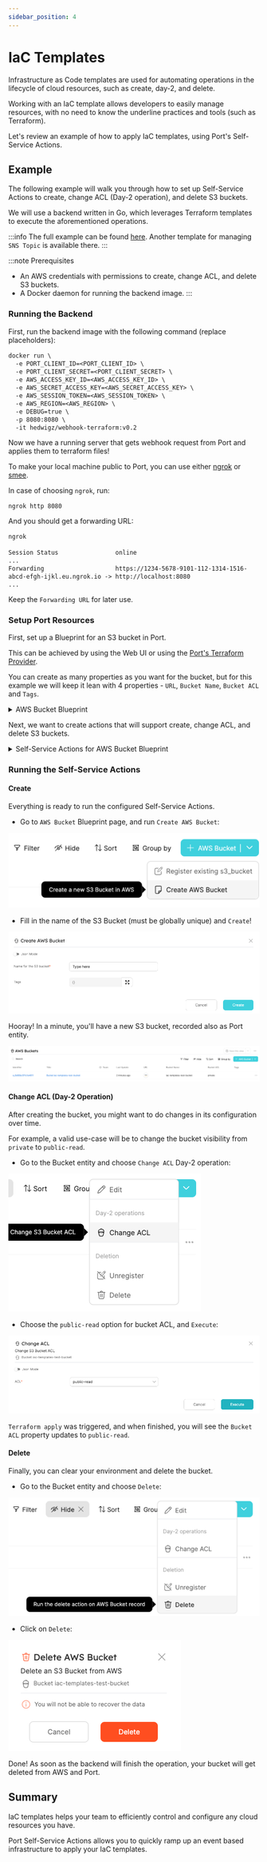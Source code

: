 ```yaml
---
sidebar_position: 4
---
```


# IaC Templates

Infrastructure as Code templates are used for automating operations in the lifecycle of cloud resources, such as create, day-2, and delete.

Working with an IaC template allows developers to easily manage resources, with no need to know the underline practices and tools (such as Terraform).

Let's review an example of how to apply IaC templates, using Port's Self-Service Actions.

## Example

The following example will walk you through how to set up Self-Service Actions to create, change ACL (Day-2 operation), and delete S3 buckets.

We will use a backend written in Go, which leverages Terraform templates to execute the aforementioned operations.

:::info
The full example can be found [here](https://github.com/port-labs/terraform-connector).
Another template for managing `SNS Topic` is available there.
:::

:::note Prerequisites

- An AWS credentials with permissions to create, change ACL, and delete S3 buckets.
- A Docker daemon for running the backend image.
  :::

### Running the Backend

First, run the backend image with the following command (replace placeholders):

```shell
docker run \
  -e PORT_CLIENT_ID=<PORT_CLIENT_ID> \
  -e PORT_CLIENT_SECRET=<PORT_CLIENT_SECRET> \
  -e AWS_ACCESS_KEY_ID=<AWS_ACCESS_KEY_ID> \
  -e AWS_SECRET_ACCESS_KEY=<AWS_SECRET_ACCESS_KEY> \
  -e AWS_SESSION_TOKEN=<AWS_SESSION_TOKEN> \
  -e AWS_REGION=<AWS_REGION> \
  -e DEBUG=true \
  -p 8080:8080 \
  -it hedwigz/webhook-terraform:v0.2
```

Now we have a running server that gets webhook request from Port and applies them to terraform files!

To make your local machine public to Port, you can use either [ngrok](https://ngrok.com/download) or [smee](https://smee.io/).

In case of choosing `ngrok`, run:

```shell
ngrok http 8080
```

And you should get a forwarding URL:

```shell
ngrok

Session Status                online
...
Forwarding                    https://1234-5678-9101-112-1314-1516-abcd-efgh-ijkl.eu.ngrok.io -> http://localhost:8080
...
```

Keep the `Forwarding URL` for later use.

### Setup Port Resources

First, set up a Blueprint for an S3 bucket in Port.

This can be achieved by using the Web UI or using the [Port's Terraform Provider](../../integrations/terraform.md).

You can create as many properties as you want for the bucket, but for this example we will keep it lean with 4 properties - `URL`, `Bucket Name`, `Bucket ACL` and `Tags`.

<details>
<summary> AWS Bucket Blueprint </summary>

```json showLineNumbers
{
  "identifier": "s3_bucket",
  "title": "AWS Bucket",
  "icon": "Bucket",
  "schema": {
    "properties": {
      "url": {
        "type": "string",
        "title": "URL",
        "format": "url"
      },
      "bucket_name": {
        "type": "string",
        "title": "Bucket Name"
      },
      "bucket_acl": {
        "type": "string",
        "title": "Bucket ACL",
        "default": "private"
      },
      "tags": {
        "type": "object",
        "title": "Tags"
      }
    },
    "required": ["url", "bucket_name"]
  },
  "mirrorProperties": {},
  "formulaProperties": {},
  "relations": {}
}
```

</details>

Next, we want to create actions that will support create, change ACL, and delete S3 buckets.

<details>
<summary> Self-Service Actions for AWS Bucket Blueprint </summary>

:::note
Replace `<your ngrok forwarding URL>` with the URL you got earlier.
:::

```json showLineNumbers
[
  {
    "identifier": "create_bucket",
    "title": "Create",
    "icon": "Bucket",
    "userInputs": {
      "properties": {
        "bucket_name": {
          "type": "string",
          "title": "Name for the S3 bucket"
        },
        "tags": {
          "type": "object",
          "title": "Tags",
          "default": {}
        }
      },
      "required": ["bucket_name"]
    },
    "invocationMethod": {
      "type": "WEBHOOK",
      "url": "<your ngrok forwarding URL>"
    },
    "trigger": "CREATE",
    "description": "Create a new S3 Bucket in AWS"
  },
  {
    "identifier": "change_acl",
    "title": "Change ACL",
    "icon": "Bucket",
    "userInputs": {
      "properties": {
        "bucket_acl": {
          "type": "string",
          "enum": ["private", "public-read"],
          "title": "ACL"
        }
      },
      "required": ["bucket_acl"]
    },
    "invocationMethod": {
      "type": "WEBHOOK",
      "url": "<your ngrok forwarding URL>"
    },
    "trigger": "DAY-2",
    "description": "Change S3 Bucket ACL"
  },
  {
    "identifier": "delete_bucket",
    "title": "Delete",
    "icon": "Bucket",
    "userInputs": {
      "properties": {},
      "required": []
    },
    "invocationMethod": {
      "type": "WEBHOOK",
      "url": "<your ngrok forwarding URL>"
    },
    "trigger": "DELETE",
    "description": "Delete an S3 Bucket from AWS"
  }
]
```

</details>

### Running the Self-Service Actions

#### Create

Everything is ready to run the configured Self-Service Actions.

- Go to `AWS Bucket` Blueprint page, and run `Create AWS Bucket`:

![create-bucket-button.png](../../../static/img/tutorial/complete-use-cases/iac-templates/create-bucket-button.png)

- Fill in the name of the S3 Bucket (must be globally unique) and `Create`!

![create-bucket-form.png](../../../static/img/tutorial/complete-use-cases/iac-templates/create-bucket-form.png)

Hooray! In a minute, you'll have a new S3 bucket, recorded also as Port entity.

![created-bucket.png](../../../static/img/tutorial/complete-use-cases/iac-templates/created-bucket.png)

#### Change ACL (Day-2 Operation)

After creating the bucket, you might want to do changes in its configuration over time.

For example, a valid use-case will be to change the bucket visibility from `private` to `public-read`.

- Go to the Bucket entity and choose `Change ACL` Day-2 operation:

![change-acl-button.png](../../../static/img/tutorial/complete-use-cases/iac-templates/change-acl-button.png)

- Choose the `public-read` option for bucket ACL, and `Execute`:

![change-acl-form.png](../../../static/img/tutorial/complete-use-cases/iac-templates/change-acl-form.png)

`Terraform apply` was triggered, and when finished, you will see the `Bucket ACL` property updates to `public-read`.

#### Delete

Finally, you can clear your environment and delete the bucket.

- Go to the Bucket entity and choose `Delete`:

![delete-bucket-button.png](../../../static/img/tutorial/complete-use-cases/iac-templates/delete-bucket-button.png)

- Click on `Delete`:

![delete-bucket-modal.png](../../../static/img/tutorial/complete-use-cases/iac-templates/delete-bucket-modal.png)

Done! As soon as the backend will finish the operation, your bucket will get deleted from AWS and Port.

## Summary

IaC templates helps your team to efficiently control and configure any cloud resources you have.

Port Self-Service Actions allows you to quickly ramp up an event based infrastructure to apply your IaC templates.
